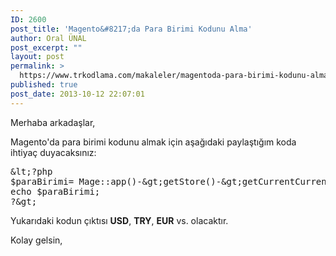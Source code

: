```yaml
---
ID: 2600
post_title: 'Magento&#8217;da Para Birimi Kodunu Alma'
author: Oral ÜNAL
post_excerpt: ""
layout: post
permalink: >
  https://www.trkodlama.com/makaleler/magentoda-para-birimi-kodunu-alma-2600.html
published: true
post_date: 2013-10-12 22:07:01
---
```

Merhaba arkadaşlar,

Magento'da para birimi kodunu almak için aşağıdaki paylaştığım koda ihtiyaç duyacaksınız:

<pre class="lang:php decode:1 " >&amp;lt;?php
$paraBirimi= Mage::app()-&amp;gt;getStore()-&amp;gt;getCurrentCurrencyCode();
echo $paraBirimi;
?&amp;gt;</pre>

Yukarıdaki kodun çıktısı <strong>USD</strong>, <strong>TRY</strong>, <strong>EUR</strong> vs. olacaktır.

Kolay gelsin,